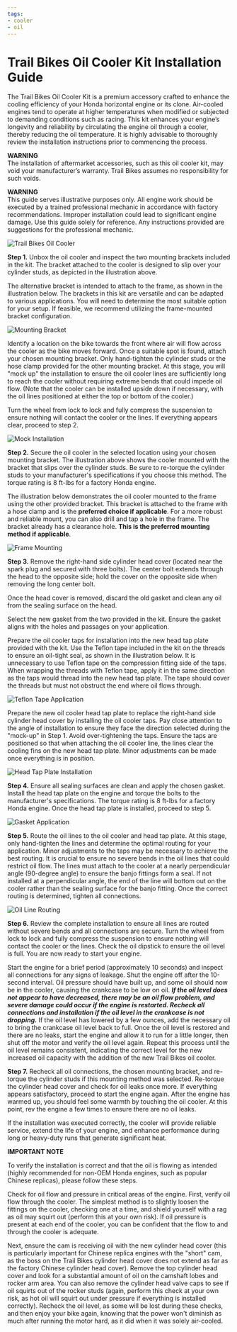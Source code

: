 ```yaml
---
tags:
- cooler
- oil
---
```


# Trail Bikes Oil Cooler Kit Installation Guide

The Trail Bikes Oil Cooler Kit is a premium accessory crafted to enhance the cooling efficiency of your Honda horizontal engine or its clone. Air-cooled engines tend to operate at higher temperatures when modified or subjected to demanding conditions such as racing. This kit enhances your engine’s longevity and reliability by circulating the engine oil through a cooler, thereby reducing the oil temperature. It is highly advisable to thoroughly review the installation instructions prior to commencing the process.

**WARNING**  
The installation of aftermarket accessories, such as this oil cooler kit, may void your manufacturer’s warranty. Trail Bikes assumes no responsibility for such voids.

**WARNING**  
This guide serves illustrative purposes only. All engine work should be executed by a trained professional mechanic in accordance with factory recommendations. Improper installation could lead to significant engine damage. Use this guide solely for reference. Any instructions provided are suggestions for the professional mechanic.

![Trail Bikes Oil Cooler](../../../static/img/xr50.jpg)

**Step 1.** Unbox the oil cooler and inspect the two mounting brackets included in the kit. The bracket attached to the cooler is designed to slip over your cylinder studs, as depicted in the illustration above.

The alternative bracket is intended to attach to the frame, as shown in the illustration below. The brackets in this kit are versatile and can be adapted to various applications. You will need to determine the most suitable option for your setup. If feasible, we recommend utilizing the frame-mounted bracket configuration.

![Mounting Bracket](../../../static/img/image2.PNG)

Identify a location on the bike towards the front where air will flow across the cooler as the bike moves forward. Once a suitable spot is found, attach your chosen mounting bracket. Only hand-tighten the cylinder studs or the hose clamp provided for the other mounting bracket. At this stage, you will "mock up" the installation to ensure the oil cooler lines are sufficiently long to reach the cooler without requiring extreme bends that could impede oil flow. (Note that the cooler can be installed upside down if necessary, with the oil lines positioned at either the top or bottom of the cooler.)

Turn the wheel from lock to lock and fully compress the suspension to ensure nothing will contact the cooler or the lines. If everything appears clear, proceed to step 2.

![Mock Installation](../../../static/img/Untitled-6.jpg)

**Step 2.** Secure the oil cooler in the selected location using your chosen mounting bracket. The illustration above shows the cooler mounted with the bracket that slips over the cylinder studs. Be sure to re-torque the cylinder studs to your manufacturer's specifications if you choose this method. The torque rating is 8 ft-lbs for a factory Honda engine.

The illustration below demonstrates the oil cooler mounted to the frame using the other provided bracket. This bracket is attached to the frame with a hose clamp and is the **preferred choice if applicable**. For a more robust and reliable mount, you can also drill and tap a hole in the frame. The bracket already has a clearance hole. **This is the preferred mounting method if applicable**.

![Frame Mounting](../../../static/img/capture2.PNG)

**Step 3.** Remove the right-hand side cylinder head cover (located near the spark plug and secured with three bolts). The center bolt extends through the head to the opposite side; hold the cover on the opposite side when removing the long center bolt.

Once the head cover is removed, discard the old gasket and clean any oil from the sealing surface on the head.

Select the new gasket from the two provided in the kit. Ensure the gasket aligns with the holes and passages on your application.

Prepare the oil cooler taps for installation into the new head tap plate provided with the kit. Use the Teflon tape included in the kit on the threads to ensure an oil-tight seal, as shown in the illustration below. It is unnecessary to use Teflon tape on the compression fitting side of the taps. When wrapping the threads with Teflon tape, apply it in the same direction as the taps would thread into the new head tap plate. The tape should cover the threads but must not obstruct the end where oil flows through.

![Teflon Tape Application](../../../static/img/Untitled-7.jpg)

Prepare the new oil cooler head tap plate to replace the right-hand side cylinder head cover by installing the oil cooler taps. Pay close attention to the angle of installation to ensure they face the direction selected during the "mock-up" in Step 1. Avoid over-tightening the taps. Ensure the taps are positioned so that when attaching the oil cooler line, the lines clear the cooling fins on the new head tap plate. Minor adjustments can be made once everything is in position.

![Head Tap Plate Installation](../../../static/img/Untitled-8.jpg)

**Step 4.** Ensure all sealing surfaces are clean and apply the chosen gasket. Install the head tap plate on the engine and torque the bolts to the manufacturer's specifications. The torque rating is 8 ft-lbs for a factory Honda engine. Once the head tap plate is installed, proceed to step 5.

![Gasket Application](../../../static/img/Capture3.PNG)

**Step 5.** Route the oil lines to the oil cooler and head tap plate. At this stage, only hand-tighten the lines and determine the optimal routing for your application. Minor adjustments to the taps may be necessary to achieve the best routing. It is crucial to ensure no severe bends in the oil lines that could restrict oil flow. The lines must attach to the cooler at a nearly perpendicular angle (90-degree angle) to ensure the banjo fittings form a seal. If not installed at a perpendicular angle, the end of the line will bottom out on the cooler rather than the sealing surface for the banjo fitting. Once the correct routing is determined, tighten all connections.

![Oil Line Routing](../../../static/img/Untitled-9.jpg)

**Step 6.** Review the complete installation to ensure all lines are routed without severe bends and all connections are secure. Turn the wheel from lock to lock and fully compress the suspension to ensure nothing will contact the cooler or the lines. Check the oil dipstick to ensure the oil level is full. You are now ready to start your engine.

Start the engine for a brief period (approximately 10 seconds) and inspect all connections for any signs of leakage. Shut the engine off after the 10-second interval. Oil pressure should have built up, and some oil should now be in the cooler, causing the crankcase to be low on oil. ***If the oil level does not appear to have decreased, there may be an oil flow problem, and severe damage could occur if the engine is restarted. Recheck all connections and installation if the oil level in the crankcase is not dropping.*** If the oil level has lowered by a few ounces, add the necessary oil to bring the crankcase oil level back to full. Once the oil level is restored and there are no leaks, start the engine and allow it to run for a little longer, then shut off the motor and verify the oil level again. Repeat this process until the oil level remains consistent, indicating the correct level for the new increased oil capacity with the addition of the new Trail Bikes oil cooler.

**Step 7.** Recheck all oil connections, the chosen mounting bracket, and re-torque the cylinder studs if this mounting method was selected. Re-torque the cylinder head cover and check for oil leaks once more. If everything appears satisfactory, proceed to start the engine again. After the engine has warmed up, you should feel some warmth by touching the oil cooler. At this point, rev the engine a few times to ensure there are no oil leaks.

If the installation was executed correctly, the cooler will provide reliable service, extend the life of your engine, and enhance performance during long or heavy-duty runs that generate significant heat.

**IMPORTANT NOTE**

To verify the installation is correct and that the oil is flowing as intended (highly recommended for non-OEM Honda engines, such as popular Chinese replicas), please follow these steps.

Check for oil flow and pressure in critical areas of the engine. First, verify oil flow through the cooler. The simplest method is to slightly loosen the fittings on the cooler, checking one at a time, and shield yourself with a rag as oil may squirt out (perform this at your own risk). If oil pressure is present at each end of the cooler, you can be confident that the flow to and through the cooler is adequate.

Next, ensure the cam is receiving oil with the new cylinder head cover (this is particularly important for Chinese replica engines with the "short" cam, as the boss on the Trail Bikes cylinder head cover does not extend as far as the factory Chinese cylinder head cover). Remove the top cylinder head cover and look for a substantial amount of oil on the camshaft lobes and rocker arm area. You can also remove the cylinder head valve caps to see if oil squirts out of the rocker studs (again, perform this check at your own risk, as hot oil will squirt out under pressure if everything is installed correctly). Recheck the oil level, as some will be lost during these checks, and then enjoy your bike again, knowing that the power won't diminish as much after running the motor hard, as it did when it was solely air-cooled.
